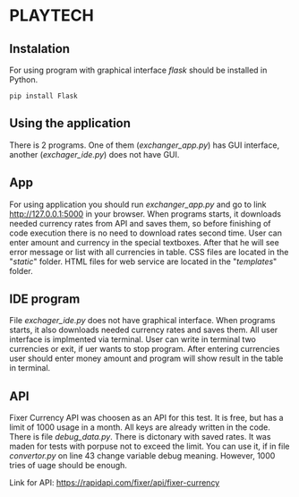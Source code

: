 # PLAYTECH
## Instalation

For using program with graphical interface _flask_ should be installed in Python.
```
pip install Flask
```
## Using the application

There is 2 programs. One of them (_exchanger_app.py_) has GUI interface, another (_exchager_ide.py_) does not have GUI.

## App

For using application you should run _exchanger_app.py_ and go to link http://127.0.0.1:5000 in your browser. When programs starts, it downloads needed currency rates from API and saves them, so before finishing of code execution there is no need to download rates second time. User can enter amount and currency in the special textboxes. After that he will see error message or list with all currencies in table. CSS files are located in the "_static_" folder. HTML files for web service are located in the "_templates_" folder.


## IDE program

File _exchager_ide.py_ does not have graphical interface. When programs starts, it also downloads needed currency rates and saves them. All user interface is implmented via terminal. User can write in terminal two currencies or exit, if uer wants to stop program. After entering currencies user should enter money amount and program will show result in the table in terminal.

## API

Fixer Currency API was choosen as an API for this test. It is free, but has a limit of 1000 usage in a month. All keys are already written in the code. There is file _debug_data.py_. There is dictonary with saved rates. It was maden for tests with porpuse not to exceed the limit. You can use it, if in file _convertor.py_ on line 43 change variable debug meaning. However, 1000 tries of uage should be enough.

Link for API: https://rapidapi.com/fixer/api/fixer-currency
